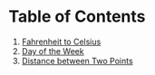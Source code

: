# Table of Contents
1. [Fahrenheit to Celsius](https://github.com/michaeleii/Comp1320/tree/main/Lab1) 
2. [Day of the Week](https://github.com/michaeleii/Comp1320/tree/main/Lab2)
3. [Distance between Two Points](https://github.com/michaeleii/Comp1320/tree/main/Lab2)
